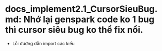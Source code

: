# docs_implement2.1_CursorSieuBug.md: Nhớ lại genspark code ko 1 bug thì cursor siêu bug ko thể fix nổi. 
- Lỗi đường dẫn import các kiểu 